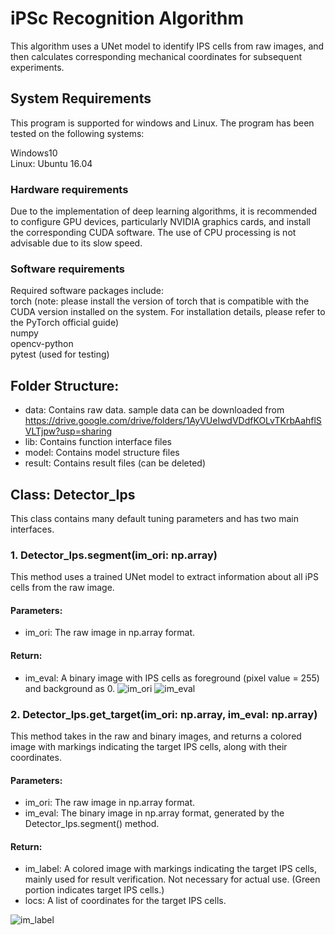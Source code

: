 # iPSc Recognition Algorithm

This algorithm uses a UNet model to identify IPS cells from raw images, and then calculates corresponding mechanical coordinates for subsequent experiments.

## System Requirements
This program is supported for windows and Linux. The program has been tested on the following systems:

Windows10  
Linux: Ubuntu 16.04

### Hardware requirements
Due to the implementation of deep learning algorithms, it is recommended to configure GPU devices, particularly NVIDIA graphics cards, and install the corresponding CUDA software. The use of CPU processing is not advisable due to its slow speed.

### Software requirements
Required software packages include:  
torch (note: please install the version of torch that is compatible with the CUDA version installed on the system. For installation details, please refer to the PyTorch official guide)  
numpy  
opencv-python  
pytest (used for testing)

## Folder Structure:
- data: Contains raw data. sample data can be downloaded from https://drive.google.com/drive/folders/1AyVUeIwdVDdfKOLvTKrbAahflSVLTjpw?usp=sharing
- lib: Contains function interface files  
- model: Contains model structure files  
- result: Contains result files (can be deleted)

## Class: Detector_Ips
This class contains many default tuning parameters and has two main interfaces.

### 1. Detector_Ips.segment(im_ori: np.array)
This method uses a trained UNet model to extract information about all iPS cells from the raw image.

#### Parameters:
- im_ori: The raw image in np.array format.

#### Return:
- im_eval: A binary image with IPS cells as foreground (pixel value = 255) and background as 0.
![im_ori](./data/2022_11_26_13_55_34D17_ori.png)
![im_eval](./result/2022_11_26_13_55_34D17_eval.png)


### 2. Detector_Ips.get_target(im_ori: np.array, im_eval: np.array)
This method takes in the raw and binary images, and returns a colored image with markings indicating the target IPS cells, along with their coordinates.

#### Parameters:
- im_ori: The raw image in np.array format. 
- im_eval: The binary image in np.array format, generated by the Detector_Ips.segment() method.

#### Return:
- im_label: A colored image with markings indicating the target IPS cells, mainly used for result verification. Not necessary for actual use. (Green portion indicates target IPS cells.)
- locs: A list of coordinates for the target IPS cells.

![im_label](./result/2022_11_26_13_55_34D17_ori_targets.png)





